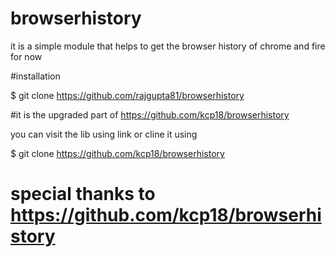 # browserhistory

it is a simple module that helps to get the browser history of chrome and fire for now

#installation

$ git clone https://github.com/rajgupta81/browserhistory


#it is the upgraded part of https://github.com/kcp18/browserhistory

you can visit the lib using link or cline it using

$ git clone https://github.com/kcp18/browserhistory

# special thanks to https://github.com/kcp18/browserhistory
